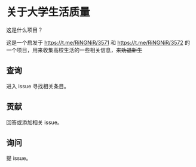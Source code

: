 # 关于大学生活质量

这是什么项目？

这是一个启发于 https://t.me/RiNGNiR/3571 和 https://t.me/RiNGNiR/3572 的一个项目，用来收集高校生活的一些相关信息，<del>来劝退新生</del>

## 查询

进入 issue 寻找相关条目。

## 贡献

回答或添加相关 issue。

## 询问

提 issue。
